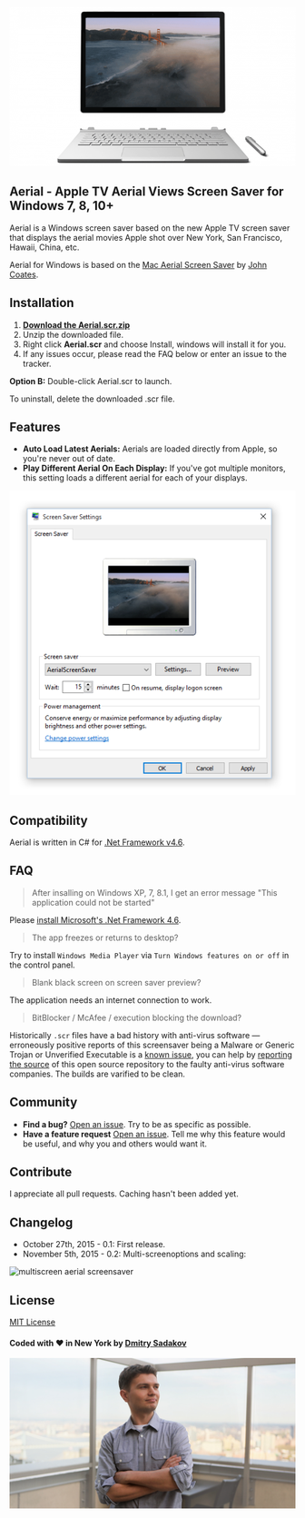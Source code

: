 ![apple tv windows aerial screen saver screencast](imgs/win.gif)

## Aerial - Apple TV Aerial Views Screen Saver for Windows 7, 8, 10+
Aerial is a Windows screen saver based on the new Apple TV screen saver that displays the aerial movies Apple shot over New York, San Francisco, Hawaii, China, etc.

Aerial for Windows is based on the [Mac Aerial Screen Saver](https://github.com/JohnCoates/Aerial) by [John Coates](https://github.com/JohnCoates).

## Installation 

1. **[Download the Aerial.scr.zip](https://github.com/cDima/Aerial/releases/tag/v3.1)**
2. Unzip the downloaded file.
3. Right click **Aerial.scr** and choose Install, windows will install it for you.
4. If any issues occur, please read the FAQ below or enter an issue to the tracker.

**Option B:** Double-click Aerial.scr to launch. 

To uninstall, delete the downloaded .scr file.

## Features
* **Auto Load Latest Aerials:** Aerials are loaded directly from Apple, so you're never out of date.
* **Play Different Aerial On Each Display:** If you've got multiple monitors, this setting loads a different aerial for each of your displays.

![windows aerial screen saver settings](imgs/settings.png)

## Compatibility
Aerial is written in C# for [.Net Framework v4.6](https://www.microsoft.com/en-us/download/details.aspx?id=48130).

## FAQ

> After insalling on Windows XP, 7, 8.1, I get an error message "This application could not be started"

Please [install Microsoft's .Net Framework 4.6](https://support.microsoft.com/en-us/kb/2715633).

> The app freezes or returns to desktop?

Try to install `Windows Media Player` via `Turn Windows features on or off` in the control panel.

> Blank black screen on screen saver preview?

The application needs an internet connection to work.

> BitBlocker / McAfee / execution blocking the download?

Historically `.scr` files have a bad history with anti-virus software — erroneously positive reports of this screensaver being a Malware or Generic Trojan or Unverified Executable is a [known issue](https://github.com/cDima/Aerial/issues/9), you can help by [reporting the source](https://www.opswat.com/blog/what-do-i-do-if-engine-detects-my-safe-file-threat) of this open source repository to the faulty anti-virus software companies. The builds are varified to be clean.

## Community
- **Find a bug?** [Open an issue](https://github.com/cdima/Aerial/issues/new). Try to be as specific as possible.
- **Have a feature request** [Open an issue](https://github.com/cdima/Aerial/issues/new). Tell me why this feature would be useful, and why you and others would want it.

## Contribute
I appreciate all pull requests. Caching hasn't been added yet.

## Changelog

- October 27th, 2015 - 0.1: First release.
- November 5th, 2015 - 0.2: Multi-screenoptions and scaling:

![multiscreen aerial screensaver](imgs/multiscreen.gif)

## License
[MIT License](https://raw.githubusercontent.com/JohnCoates/Aerial/master/LICENSE)


#### Coded with :heart: in New York by [Dmitry Sadakov](http://sadakov.com/)

![Dmtiry Sadakov](imgs/dmitrysadakov.jpg)
